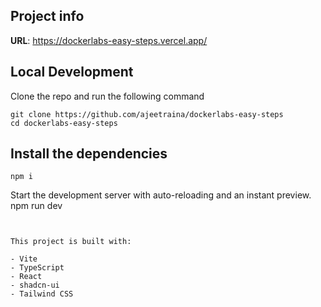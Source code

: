 

## Project info

**URL**: https://dockerlabs-easy-steps.vercel.app/

## Local Development

Clone the repo and run the following command 

```
git clone https://github.com/ajeetraina/dockerlabs-easy-steps
cd dockerlabs-easy-steps
```

## Install the dependencies

```
npm i
```

Start the development server with auto-reloading and an instant preview.
npm run dev
```


This project is built with:

- Vite
- TypeScript
- React
- shadcn-ui
- Tailwind CSS



